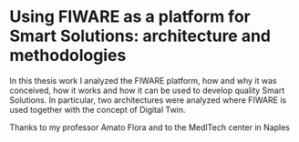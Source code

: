# Using FIWARE as a platform for Smart Solutions: architecture and methodologies 

In this thesis work I analyzed the FIWARE platform, how and why it was conceived, how it works and how it can be used to develop quality Smart Solutions.
In particular, two architectures were analyzed where FIWARE is used together with the concept of Digital Twin.

Thanks to my professor Amato Flora and to the MedITech center in Naples
